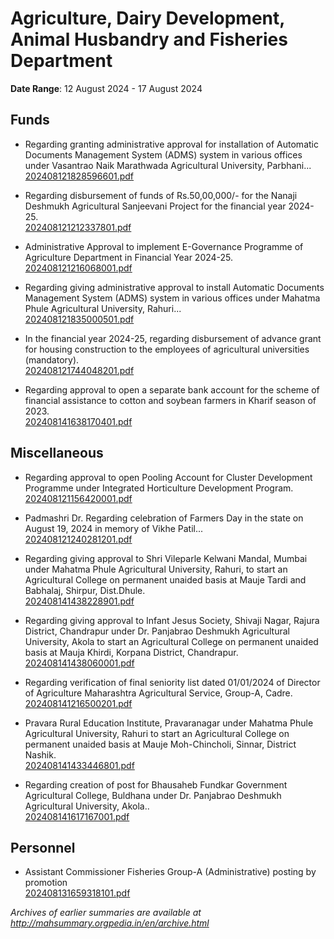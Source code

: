 # Agriculture, Dairy Development, Animal Husbandry and Fisheries Department

**Date Range**: 12 August 2024 - 17 August 2024


## Funds
- Regarding granting administrative approval for installation of Automatic Documents Management System (ADMS) system in various offices under Vasantrao Naik Marathwada Agricultural University, Parbhani...\
  [202408121828596601.pdf](https://gr.maharashtra.gov.in/Site/Upload/Government%20Resolutions/English/202408121828596601.pdf)

- Regarding disbursement of funds of Rs.50,00,000/- for the Nanaji Deshmukh Agricultural Sanjeevani Project for the financial year 2024-25.\
  [202408121212337801.pdf](https://gr.maharashtra.gov.in/Site/Upload/Government%20Resolutions/English/202408121212337801.pdf)

- Administrative Approval to implement E-Governance Programme of Agriculture Department in Financial Year 2024-25.\
  [202408121216068001.pdf](https://gr.maharashtra.gov.in/Site/Upload/Government%20Resolutions/English/202408121216068001.pdf)

- Regarding giving administrative approval to install Automatic Documents Management System (ADMS) system in various offices under Mahatma Phule Agricultural University, Rahuri...\
  [202408121835000501.pdf](https://gr.maharashtra.gov.in/Site/Upload/Government%20Resolutions/English/202408121835000501.pdf)

- In the financial year 2024-25, regarding disbursement of advance grant for housing construction to the employees of agricultural universities (mandatory).\
  [202408121744048201.pdf](https://gr.maharashtra.gov.in/Site/Upload/Government%20Resolutions/English/202408121744048201.pdf)

- Regarding approval to open a separate bank account for the scheme of financial assistance to cotton and soybean farmers in Kharif season of 2023.\
  [202408141638170401.pdf](https://gr.maharashtra.gov.in/Site/Upload/Government%20Resolutions/English/202408141638170401.pdf)

## Miscellaneous
- Regarding approval to open Pooling Account for Cluster Development Programme under Integrated Horticulture Development Program.\
  [202408121156420001.pdf](https://gr.maharashtra.gov.in/Site/Upload/Government%20Resolutions/English/202408121156420001....pdf)

- Padmashri Dr. Regarding celebration of Farmers Day in the state on August 19, 2024 in memory of Vikhe Patil...\
  [202408121240281201.pdf](https://gr.maharashtra.gov.in/Site/Upload/Government%20Resolutions/English/202408121240281201.pdf)

- Regarding giving approval to Shri Vileparle Kelwani Mandal, Mumbai under Mahatma Phule Agricultural University, Rahuri, to start an Agricultural College on permanent unaided basis at Mauje Tardi and Babhalaj, Shirpur, Dist.Dhule.\
  [202408141438228901.pdf](https://gr.maharashtra.gov.in/Site/Upload/Government%20Resolutions/English/202408141438228901.pdf)

- Regarding giving approval to Infant Jesus Society, Shivaji Nagar, Rajura District, Chandrapur under Dr. Panjabrao Deshmukh Agricultural University, Akola to start an Agricultural College on permanent unaided basis at Mauja Khirdi, Korpana District, Chandrapur.\
  [202408141438060001.pdf](https://gr.maharashtra.gov.in/Site/Upload/Government%20Resolutions/English/202408141438060001.pdf)

- Regarding verification of final seniority list dated 01/01/2024 of Director of Agriculture Maharashtra Agricultural Service, Group-A, Cadre.\
  [202408141216500201.pdf](https://gr.maharashtra.gov.in/Site/Upload/Government%20Resolutions/English/202408141216500201.pdf)

- Pravara Rural Education Institute, Pravaranagar under Mahatma Phule Agricultural University, Rahuri to start an Agricultural College on permanent unaided basis at Mauje Moh-Chincholi, Sinnar, District Nashik.\
  [202408141433446801.pdf](https://gr.maharashtra.gov.in/Site/Upload/Government%20Resolutions/English/202408141433446801.pdf)

- Regarding creation of post for Bhausaheb Fundkar Government Agricultural College, Buldhana under Dr. Panjabrao Deshmukh Agricultural University, Akola..\
  [202408141617167001.pdf](https://gr.maharashtra.gov.in/Site/Upload/Government%20Resolutions/English/202408141617167001.pdf)

## Personnel
- Assistant Commissioner Fisheries Group-A (Administrative) posting by promotion\
  [202408131659318101.pdf](https://gr.maharashtra.gov.in/Site/Upload/Government%20Resolutions/English/202408131659318101.pdf)


*Archives of earlier summaries are available at http://mahsummary.orgpedia.in/en/archive.html*